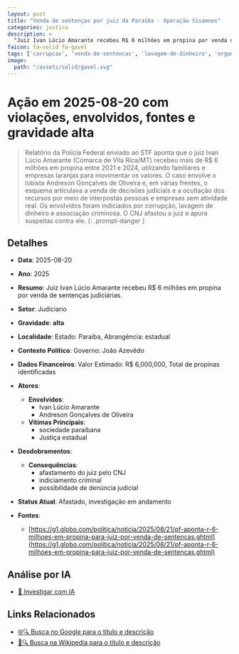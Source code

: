 ```yaml
---
layout: post
title: "Venda de sentenças por juiz da Paraíba - Operação Sisamnes"
categories: justica
description: > 
  "Juiz Ivan Lúcio Amarante recebeu R$ 6 milhões em propina por venda de sentenças judiciárias."
faicon: fa-solid fa-gavel
tags: ['corrupcao', 'venda-de-sentencas', 'lavagem-de-dinheiro', 'organizacao-criminosa', 'indiciamento-criminal', 'gravidade-alta', 'judiciario']
image:
  path: "/assets/solid/gavel.svg"
---
```


# Ação em 2025-08-20 com violações, envolvidos, fontes e gravidade alta

> Relatório da Polícia Federal enviado ao STF aponta que o juiz Ivan Lúcio Amarante (Comarca de Vila Rica/MT) recebeu mais de R$ 6 milhões em propina entre 2021 e 2024, utilizando familiares e empresas laranjas para movimentar os valores. O caso envolve o lobista Andreson Gonçalves de Oliveira e, em várias frentes, o esquema articulava a venda de decisões judiciais e a ocultação dos recursos por meio de interpostas pessoas e empresas sem atividade real. Os envolvidos foram indiciados por corrupção, lavagem de dinheiro e associação criminosa. O CNJ afastou o juiz e apura suspeitas contra ele.
{: .prompt-danger }

## Detalhes
- **Data**: 2025-08-20
- **Ano**: 2025
- **Resumo**: Juiz Ivan Lúcio Amarante recebeu R$ 6 milhões em propina por venda de sentenças judiciárias.
- **Setor**: Judiciario
- **Gravidade**: **alta** <i class="fas fa-gavel"></i>
- **Localidade**: Estado: Paraíba, Abrangência: estadual
- **Contexto Político**: Governo: João Azevêdo
- **Dados Financeiros**: Valor Estimado: R$ 6,000,000, Total de propinas identificadas

- **Atores**:
  - **Envolvidos**:
    - Ivan Lúcio Amarante
    - Andreson Gonçalves de Oliveira
  - **Vítimas Principais**:
    - sociedade paraibana
    - Justiça estadual
- **Desdobramentos**:
  - **Consequências**:
    - afastamento do juiz pelo CNJ
    - indiciamento criminal
    - possibilidade de denúncia judicial
- **Status Atual**: Afastado, investigação em andamento

- **Fontes**:
  - [https://g1.globo.com/politica/noticia/2025/08/21/pf-aponta-r-6-milhoes-em-propina-para-juiz-por-venda-de-sentencas.ghtml](https://g1.globo.com/politica/noticia/2025/08/21/pf-aponta-r-6-milhoes-em-propina-para-juiz-por-venda-de-sentencas.ghtml)

## Análise por IA
- [🤖 Investigar com IA](https://www.perplexity.ai/search?q=%20Venda%20de%20senten%C3%A7as%20por%20juiz%20da%20Para%C3%ADba%20-%20Opera%C3%A7%C3%A3o%20Sisamnes%20Juiz%20Ivan%20L%C3%BAcio%20Amarante%20recebeu%20R%24%206%20milh%C3%B5es%20em%20propina%20por%20venda%20de%20senten%C3%A7as%20judici%C3%A1rias.%20Relat%C3%B3rio%20da%20Pol%C3%ADcia%20Federal%20enviado%20ao%20STF%20aponta%20que%20o%20juiz%20Ivan%20L%C3%BAcio%20Amarante%20%28Comarca%20de%20Vila%20Rica/MT%29%20recebeu%20mais%20de%20R%24%206%20milh%C3%B5es%20em%20propina%20entre%202021%20e%202024%2C%20utilizando%20familiares%20e%20empresas%20laranjas%20para%20movimentar%20os%20valores.%20O%20caso%20envolve%20o%20lobista%20Andreson%20Gon%C3%A7alves%20de%20Oliveira%20e%2C%20em%20v%C3%A1rias%20frentes%2C%20o%20esquema%20articulava%20a%20venda%20de%20decis%C3%B5es%20judiciais%20e%20a%20oculta%C3%A7%C3%A3o%20dos%20recursos%20por%20meio%20de%20interpostas%20pessoas%20e%20empresas%20sem%20atividade%20real.%20Os%20envolvidos%20foram%20indiciados%20por%20corrup%C3%A7%C3%A3o%2C%20lavagem%20de%20dinheiro%20e%20associa%C3%A7%C3%A3o%20criminosa.%20O%20CNJ%20afastou%20o%20juiz%20e%20apura%20suspeitas%20contra%20ele.%20corrup%C3%A7%C3%A3o%20venda-de-sentencas%20lavagem_de_dinheiro%20organiza%C3%A7%C3%A3o_criminosa%202025%20gravidade%20alta%20setor%20Judiciario)

## Links Relacionados
- [🌐🔍 Busca no Google para o título e descrição](https://www.google.com/search?q=%20Venda%20de%20senten%C3%A7as%20por%20juiz%20da%20Para%C3%ADba%20-%20Opera%C3%A7%C3%A3o%20Sisamnes%20Juiz%20Ivan%20L%C3%BAcio%20Amarante%20recebeu%20R%24%206%20milh%C3%B5es%20em%20propina%20por%20venda%20de%20senten%C3%A7as%20judici%C3%A1rias.%20Relat%C3%B3rio%20da%20Pol%C3%ADcia%20Federal%20enviado%20ao%20STF%20aponta%20que%20o%20juiz%20Ivan%20L%C3%BAcio%20Amarante%20%28Comarca%20de%20Vila%20Rica/MT%29%20recebeu%20mais%20de%20R%24%206%20milh%C3%B5es%20em%20propina%20entre%202021%20e%202024%2C%20utilizando%20familiares%20e%20empresas%20laranjas%20para%20movimentar%20os%20valores.%20O%20caso%20envolve%20o%20lobista%20Andreson%20Gon%C3%A7alves%20de%20Oliveira%20e%2C%20em%20v%C3%A1rias%20frentes%2C%20o%20esquema%20articulava%20a%20venda%20de%20decis%C3%B5es%20judiciais%20e%20a%20oculta%C3%A7%C3%A3o%20dos%20recursos%20por%20meio%20de%20interpostas%20pessoas%20e%20empresas%20sem%20atividade%20real.%20Os%20envolvidos%20foram%20indiciados%20por%20corrup%C3%A7%C3%A3o%2C%20lavagem%20de%20dinheiro%20e%20associa%C3%A7%C3%A3o%20criminosa.%20O%20CNJ%20afastou%20o%20juiz%20e%20apura%20suspeitas%20contra%20ele.%20corrup%C3%A7%C3%A3o%20venda-de-sentencas%20lavagem_de_dinheiro%20organiza%C3%A7%C3%A3o_criminosa%202025%20gravidade%20alta%20setor%20Judiciario)
- [📖🔍 Busca na Wikipedia para o título e descrição](https://pt.wikipedia.org/w/index.php?search=%20Venda%20de%20senten%C3%A7as%20por%20juiz%20da%20Para%C3%ADba%20-%20Opera%C3%A7%C3%A3o%20Sisamnes%20Juiz%20Ivan%20L%C3%BAcio%20Amarante%20recebeu%20R%24%206%20milh%C3%B5es%20em%20propina%20por%20venda%20de%20senten%C3%A7as%20judici%C3%A1rias.%20Relat%C3%B3rio%20da%20Pol%C3%ADcia%20Federal%20enviado%20ao%20STF%20aponta%20que%20o%20juiz%20Ivan%20L%C3%BAcio%20Amarante%20%28Comarca%20de%20Vila%20Rica/MT%29%20recebeu%20mais%20de%20R%24%206%20milh%C3%B5es%20em%20propina%20entre%202021%20e%202024%2C%20utilizando%20familiares%20e%20empresas%20laranjas%20para%20movimentar%20os%20valores.%20O%20caso%20envolve%20o%20lobista%20Andreson%20Gon%C3%A7alves%20de%20Oliveira%20e%2C%20em%20v%C3%A1rias%20frentes%2C%20o%20esquema%20articulava%20a%20venda%20de%20decis%C3%B5es%20judiciais%20e%20a%20oculta%C3%A7%C3%A3o%20dos%20recursos%20por%20meio%20de%20interpostas%20pessoas%20e%20empresas%20sem%20atividade%20real.%20Os%20envolvidos%20foram%20indiciados%20por%20corrup%C3%A7%C3%A3o%2C%20lavagem%20de%20dinheiro%20e%20associa%C3%A7%C3%A3o%20criminosa.%20O%20CNJ%20afastou%20o%20juiz%20e%20apura%20suspeitas%20contra%20ele.%20corrup%C3%A7%C3%A3o%20venda-de-sentencas%20lavagem_de_dinheiro%20organiza%C3%A7%C3%A3o_criminosa%202025%20gravidade%20alta%20setor%20Judiciario)

